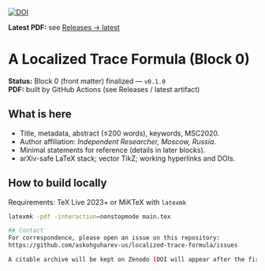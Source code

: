 [![DOI](https://zenodo.org/badge/DOI/10.5281/zenodo.16798535.svg)](https://doi.org/10.5281/zenodo.16798535)

**Latest PDF:** see [Releases → latest](../../releases/latest)
# A Localized Trace Formula (Block 0)

**Status:** Block 0 (front matter) finalized — `v0.1.0`  
**PDF:** built by GitHub Actions (see Releases / latest artifact)

## What is here
- Title, metadata, abstract (≤200 words), keywords, MSC2020.
- Author affiliation: *Independent Researcher, Moscow, Russia*.
- Minimal statements for reference (details in later blocks).
- arXiv-safe LaTeX stack; vector TikZ; working hyperlinks and DOIs.

## How to build locally
Requirements: TeX Live 2023+ or MiKTeX with `latexmk`

```bash
latexmk -pdf -interaction=nonstopmode main.tex

## Contact
For correspondence, please open an issue on this repository:
https://github.com/askohguharev-us/localized-trace-formula/issues

A citable archive will be kept on Zenodo (DOI will appear after the first release).
